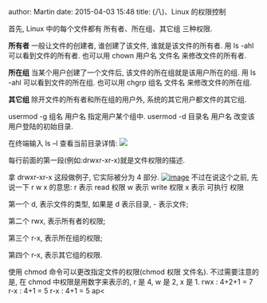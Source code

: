 author: Martin
date: 2015-04-03 15:48
title: (八)、Linux 的权限控制

首先,
Linux 中的每个文件都有 所有者、所在组、其它组 三种权限.

**所有者**
一般让文件的创建者, 谁创建了该文件, 谁就是该文件的所有者.
用 ls -ahl 可以看到文件的所有者.
也可以用 chown 用户名 文件名 来修改文件的所有者.

**所在组**
当某个用户创建了一个文件后, 该文件的所在组就是该用户所在的组.
用 ls -ahl 可以看到文件的所在组.
也可以用 chgrp 组名 文件名 来修改文件的所在组.

**其它组**
除开文件的所有者和所在组的用户外, 系统的其它用户都文件的其它组.

usermod -g 组名 用户名 指定用户某个组中.
usermod -d 目录名 用户名 改变该用户登陆的初始目录.

在终端输入 ls –l 查看当前目录详情:
![](http://i59.tinypic.com/2d165c9.jpg)

每行前面的第一段(例如:drwxr-xr-x)就是文件权限的描述.

拿 drwxr-xr-x 这段做例子, 它实际被分为 4 部分.
[![image](http://www.smallcpp.com/wp-content/uploads/2015/04/image_thumb.png)](http://www.smallcpp.com/wp-content/uploads/2015/04/image.png)
不过在说这个之前, 先说一下 r w x 的意思:
r 表示 read 权限
w 表示 write 权限
x 表示 可执行 权限

第一个 d, 表示文件的类型, 如果是 d 表示目录, - 表示文件;

第二个 rwx, 表示所有者的权限;

第三个 r-x, 表示所在组的权限;

第四个 r-x, 表示其它组的权限.


使用 chmod 命令可以更改指定文件的权限(chmod 权限 文件名).
不过需要注意的是, 在 chmod 中权限是用数字来表示的, r 是 4, w 是 2, x 是 1.
rwx : 4+2+1 = 7
r-x : 4+1 = 5
r-x : 4+1 = 5
ap<
